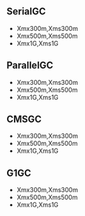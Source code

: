## SerialGC
* Xmx300m,Xms300m
* Xmx500m,Xms500m
* Xmx1G,Xms1G
## ParallelGC
* Xmx300m,Xms300m
* Xmx500m,Xms500m
* Xmx1G,Xms1G
## CMSGC
* Xmx300m,Xms300m
* Xmx500m,Xms500m
* Xmx1G,Xms1G
## G1GC
* Xmx300m,Xms300m
*  Xmx500m,Xms500m
* Xmx1G,Xms1G